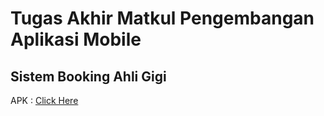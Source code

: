 # Tugas Akhir Matkul Pengembangan Aplikasi Mobile

## Sistem Booking Ahli Gigi
APK : <a href="[https://app.flutterflow.io/share/u-t-s-royfansyah-m-razavi-5c5iqn](https://drive.google.com/drive/folders/1C4fNsMOk1WZbXBTtQhFtQN3LUc2lU1Af?usp=sharing)https://drive.google.com/drive/folders/1C4fNsMOk1WZbXBTtQhFtQN3LUc2lU1Af?usp=sharing">Click Here</a>
